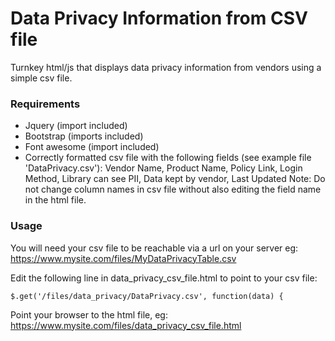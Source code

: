 # Data Privacy Information from CSV file

Turnkey html/js that displays data privacy information from vendors using a simple csv file.

### Requirements
- Jquery (import included)
- Bootstrap (imports included)
- Font awesome (import included)
- Correctly formatted csv file with the following fields (see example file 'DataPrivacy.csv'):
Vendor Name, Product Name, Policy Link, Login Method, Library can see PII, Data kept by vendor, Last Updated
Note: Do not change column names in csv file without also editing the field name in the html file.

### Usage
You will need your csv file to be reachable via a url on your server eg: https://www.mysite.com/files/MyDataPrivacyTable.csv

Edit the following line in data_privacy_csv_file.html to point to your csv file:
```
$.get('/files/data_privacy/DataPrivacy.csv', function(data) {
```
Point your browser to the html file, eg:
https://www.mysite.com/files/data_privacy_csv_file.html
